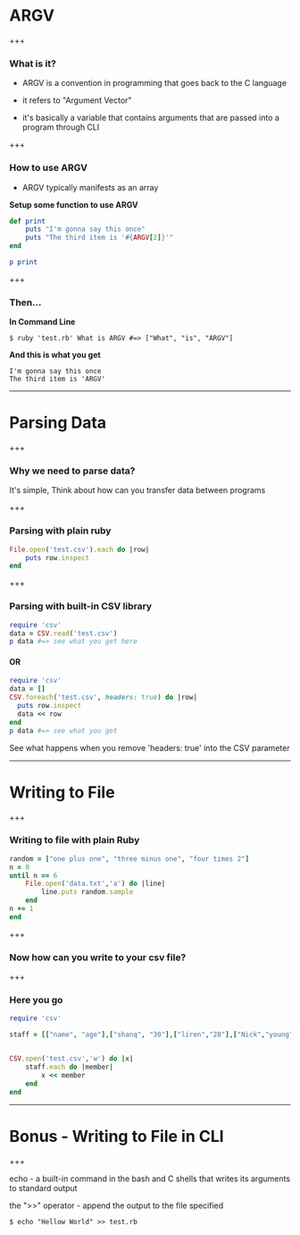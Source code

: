 
# ARGV

+++

### What is it?

* ARGV is a convention in programming that goes back to the C language

* it refers to "Argument Vector"

* it's basically a variable that contains arguments that are passed into a program through CLI

+++

### How to use ARGV

* ARGV typically manifests  as an array

**Setup some function to use ARGV**

```ruby 
def print
	puts "I'm gonna say this once"
	puts "The third item is '#{ARGV[2]}'"
end

p print
```

+++

### Then...
**In Command Line**

```
$ ruby 'test.rb' What is ARGV #=> ["What", "is", "ARGV"]
```

**And this is what you get**

```
I'm gonna say this once
The third item is 'ARGV'
```

---

# Parsing Data

+++

### Why we need to parse data?

It's simple, Think about how can you transfer data between programs

+++

### Parsing with plain ruby

```ruby
File.open('test.csv').each do |row|
	puts row.inspect
end 

```

+++

### Parsing with built-in CSV library

```ruby
require 'csv'
data = CSV.read('test.csv')
p data #=> see what you get here
```

#### OR

```ruby
require 'csv'
data = []
CSV.foreach('test.csv', headers: true) do |row|
  puts row.inspect
  data << row
end
p data #=> see what you get

```
See what happens when you remove 'headers: true' into the CSV parameter

---

# Writing to File

+++

### Writing to file with plain Ruby

```ruby
random = ["one plus one", "three minus one", "four times 2"]
n = 0
until n == 6
	File.open('data.txt','a') do |line|
		line.puts random.sample
	end 
n += 1
end 

```

+++

### Now how can you write to your csv file?

+++

### Here you go

```ruby
require 'csv'

staff = [["name", "age"],["shanq", "30"],["liren","28"],["Nick","young"],["Sheng","old"],["sophie","mystery"]]


CSV.open('test.csv','w') do |x|
	staff.each do |member|
		x << member
	end 
end 
```

---
# Bonus - Writing to File in CLI

+++

echo - a built-in command in the bash and C shells that writes its arguments to standard output

the ">>" operator - append the output to the file specified

```
$ echo "Hellow World" >> test.rb

```




